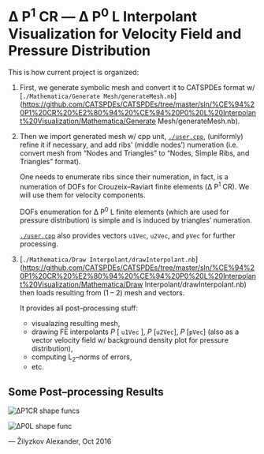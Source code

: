 # Δ **P**<sup>1</sup> CR — Δ P<sup>0</sup> L Interpolant Visualization for Velocity Field and Pressure Distribution

This is how current project is organized:

1. First, we generate symbolic mesh and convert it to CATSPDEs format w/ [`./Mathematica/Generate Mesh/generateMesh.nb`](https://github.com/CATSPDEs/CATSPDEs/tree/master/sln/%CE%94%20P1%20CR%20%E2%80%94%20%CE%94%20P0%20L%20Interpolant%20Visualization/Mathematica/Generate Mesh/generateMesh.nb).

2. Then we import generated mesh w/ cpp unit, [`./user.cpp`](https://github.com/CATSPDEs/CATSPDEs/tree/master/sln/%CE%94%20P1%20CR%20%E2%80%94%20%CE%94%20P0%20L%20Interpolant%20Visualization/user.cpp), (uniformly) refine it if necessary, and add ribs’ (middle nodes’) numeration (i.e. convert mesh from “Nodes and Triangles” to “Nodes, Simple Ribs, and Triangles” format).
   
   One needs to enumerate ribs since their numeration, in fact, is a numeration of DOFs for Crouzeix–Raviart finite elements (Δ P<sup>1</sup> CR). We will use them for velocity components.
   
   DOFs enumeration for Δ P<sup>0</sup> L finite elements (which are used for pressure distribution) is simple and is induced by triangles’ numeration.
   
   [`./user.cpp`](https://github.com/CATSPDEs/CATSPDEs/tree/master/sln/%CE%94%20P1%20CR%20%E2%80%94%20%CE%94%20P0%20L%20Interpolant%20Visualization/user.cpp) also provides vectors `u1Vec`, `u2Vec`, and `pVec` for further processing.

3. [`./Mathematica/Draw Interpolant/drawInterpolant.nb`](https://github.com/CATSPDEs/CATSPDEs/tree/master/sln/%CE%94%20P1%20CR%20%E2%80%94%20%CE%94%20P0%20L%20Interpolant%20Visualization/Mathematica/Draw Interpolant/drawInterpolant.nb) then loads resulting from (1 – 2) mesh and vectors.

   It provides all post–processing stuff:
   * visualazing resulting mesh,
   * drawing FE interpolants *P* [ `u1Vec` ], *P* [`u2Vec`], *P* [`pVec`] (also as a vector velocity field w/ background density plot for pressure distribution),
   * computing L<sub>2</sub>–norms of errors,
   * etc.
   
## Some Post–processing Results

![ΔP1CR shape funcs](https://github.com/CATSPDEs/CATSPDEs/tree/master/sln/%CE%94%20P1%20CR%20%E2%80%94%20%CE%94%20P0%20L%20Interpolant%20Visualization/img/ΔP1CRshapes.png)

![ΔP0L shape func](https://github.com/CATSPDEs/CATSPDEs/tree/master/sln/%CE%94%20P1%20CR%20%E2%80%94%20%CE%94%20P0%20L%20Interpolant%20Visualization/img/ΔP0Lshape.png)
	 
— Žilyzkov Alexander, Oct 2016
